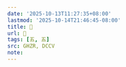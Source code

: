 ```yaml
---
date: '2025-10-13T11:27:35+08:00'
lastmod: '2025-10-14T21:46:45-08:00'
title: 󰘨
url: 󰘨
tags: [五, 五]
src: GHZR, DCCV
note:
---
```

